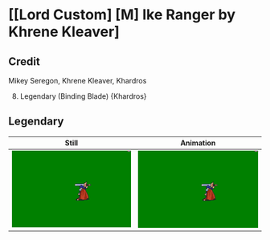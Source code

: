 # [\[Lord Custom\] \[M\] Ike Ranger by Khrene Kleaver]

## Credit

Mikey Seregon, Khrene Kleaver, Khardros

8. Legendary (Binding Blade) {Khardros}

## Legendary

| Still | Animation |
| :---: | :-------: |
| ![Legendary still](./Legendary_000.png) | ![Legendary animation](./Legendary.gif) |
